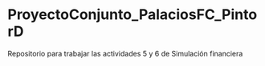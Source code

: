 # ProyectoConjunto_PalaciosFC_PintorD
Repositorio para trabajar las actividades 5 y 6 de Simulación financiera
